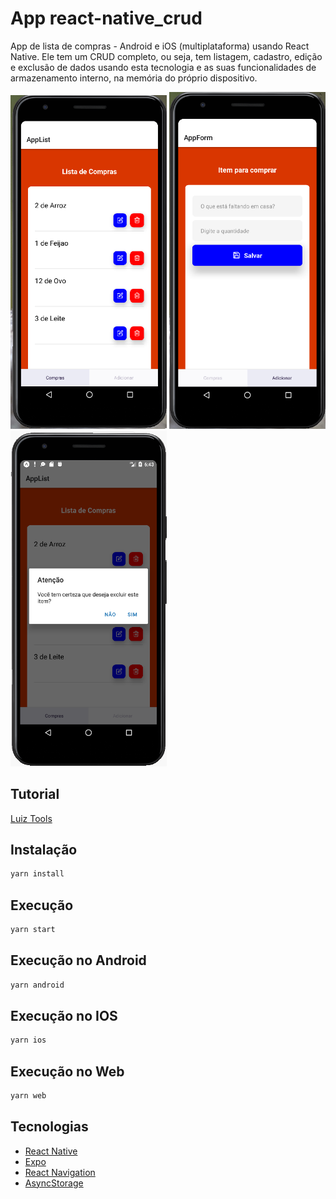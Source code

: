 # App react-native_crud
App de lista de compras - Android e iOS (multiplataforma) usando React Native. Ele tem um CRUD completo, ou seja, tem listagem, cadastro, edição e exclusão de dados usando esta tecnologia e as suas funcionalidades de armazenamento interno, na memória do próprio dispositivo.

<span><img src="assets/App2.png" width="250"></span>
<span><img src="assets/App1.png" width="250"></span>
<span><img src="assets/App3.png" width="250"></span>


## Tutorial

[Luiz Tools](https://www.luiztools.com.br/post/tutorial-crud-em-app-android-e-ios-com-react-native/)

## Instalação

```bash
yarn install
```

## Execução

```bash
yarn start
```

## Execução no Android

```bash
yarn android
```

## Execução no IOS

```bash
yarn ios
```

## Execução no Web

```bash
yarn web
```

## Tecnologias

- [React Native](https://reactnative.dev/)
- [Expo](https://expo.io/)
- [React Navigation](https://reactnavigation.org/)
- [AsyncStorage](https://reactnative.dev/docs/asyncstorage)